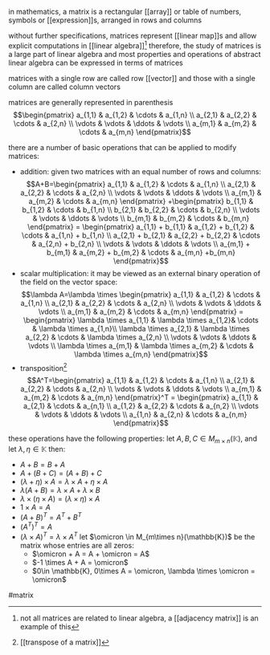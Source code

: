 in mathematics, a matrix is a rectangular [[array]] or table of numbers, symbols or [[expression]]s, arranged in rows and columns

without further specifications, matrices represent [[linear map]]s and allow explicit computations in [[linear algebra]][^1]
therefore, the study of matrices is a large part of linear algebra and most properties and operations of abstract linear algebra can be expressed in terms of matrices

matrices with a single row are called row [[vector]] and those with a single column are called column vectors

matrices are generally represented in parenthesis
$$\begin{pmatrix}
a_{1,1} & a_{1,2} & \cdots & a_{1,n} \\
a_{2,1} & a_{2,2} & \cdots & a_{2,n} \\
\vdots  & \vdots  & \ddots & \vdots  \\
a_{m,1} & a_{m,2} & \cdots & a_{m,n} 
\end{pmatrix}$$


there are a number of basic operations that can be applied to modify matrices:
- addition: given two matrices with an equal number of rows and columns:
$$A+B=\begin{pmatrix}
a_{1,1} & a_{1,2} & \cdots & a_{1,n} \\
a_{2,1} & a_{2,2} & \cdots & a_{2,n} \\
\vdots  & \vdots  & \ddots & \vdots  \\
a_{m,1} & a_{m,2} & \cdots & a_{m,n} 
\end{pmatrix} +\begin{pmatrix}
b_{1,1} & b_{1,2} & \cdots & b_{1,n} \\
b_{2,1} & b_{2,2} & \cdots & b_{2,n} \\
\vdots  & \vdots  & \ddots & \vdots  \\
b_{m,1} & b_{m,2} & \cdots & b_{m,n} 
\end{pmatrix} = \begin{pmatrix}
a_{1,1} + b_{1,1} & a_{1,2} + b_{1,2} & \cdots & a_{1,n} + b_{1,n} \\
a_{2,1} + b_{2,1} & a_{2,2} + b_{2,2} & \cdots & a_{2,n} + b_{2,n} \\
\vdots  & \vdots  & \ddots & \vdots  \\
a_{m,1} + b_{m,1} & a_{m,2} + b_{m,2} & \cdots & a_{m,n}  +b_{m,n} 
\end{pmatrix}$$
- scalar multiplication: it may be viewed as an external binary operation of the field on the vector space:
$$\lambda A=\lambda \times \begin{pmatrix}
a_{1,1} & a_{1,2} & \cdots & a_{1,n} \\
a_{2,1} & a_{2,2} & \cdots & a_{2,n} \\
\vdots  & \vdots  & \ddots & \vdots  \\
a_{m,1} & a_{m,2} & \cdots & a_{m,n} 
\end{pmatrix} = \begin{pmatrix}
\lambda \times a_{1,1} & \lambda \times  a_{1,2}& \cdots & \lambda \times  a_{1,n}\\
\lambda \times a_{2,1} & \lambda \times  a_{2,2} & \cdots & \lambda \times  a_{2,n}  \\
\vdots  & \vdots  & \ddots & \vdots  \\
\lambda \times a_{m,1} & \lambda \times  a_{m,2} & \cdots & \lambda \times a_{m,n}
\end{pmatrix}$$
- transposition[^2]
$$A^T=\begin{pmatrix}
a_{1,1} & a_{1,2} & \cdots & a_{1,n} \\
a_{2,1} & a_{2,2} & \cdots & a_{2,n} \\
\vdots  & \vdots  & \ddots & \vdots  \\
a_{m,1} & a_{m,2} & \cdots & a_{m,n} 
\end{pmatrix}^T = \begin{pmatrix}
a_{1,1} & a_{2,1} & \cdots & a_{n,1} \\
a_{1,2} & a_{2,2} & \cdots & a_{n,2} \\
\vdots  & \vdots  & \ddots & \vdots  \\
a_{1,n} & a_{2,n} & \cdots & a_{n,m} 
\end{pmatrix}$$

these operations have the following properties:
let $A,B,C\in M_{m\times n}(\mathbb{K})$, and let $\lambda,\eta \in \mathbb{K}$ then:
- $A+B=B+A$
- $A+(B+C) = (A+B)+C$
- $(\lambda + \eta) \times A = \lambda \times A + \eta \times A$
- $\lambda (A+B) = \lambda \times A + \lambda \times B$
- $\lambda \times (\eta \times A) = (\lambda \times \eta) \times A$
- $1 \times A = A$
- $(A+B)^T = A^T + B^T$
- $(A^T)^T = A$
- $(\lambda \times A)^T  = \lambda \times A^T$
	let $\omicron \in M_{m\times n}(\mathbb{K})$ be the matrix whose entries are all zeros:
	-  $\omicron + A = A + \omicron = A$
	- $-1 \times A + A = \omicron$
	- $0\in \mathbb{K}, 0\times A = \omicron, \lambda \times \omicron = \omicron$

#matrix

[^1]: not all matrices are related to linear algebra, a [[adjacency matrix]] is an example of this
[^2]: [[transpose of a matrix]]

